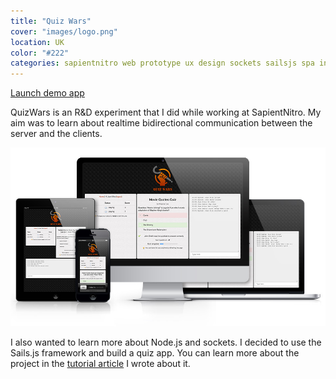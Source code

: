 ```yaml
---
title: "Quiz Wars"
cover: "images/logo.png"
location: UK
color: "#222"
categories: sapientnitro web prototype ux design sockets sailsjs spa inverted open-source
---
```


<p class="align-center">
<a class="btn" href="http://quizwars.herokuapp.com" target="_blank">Launch demo app</a>
</p>

QuizWars is an R&D experiment that I did while working at SapientNitro. My aim was to learn about realtime bidirectional communication between the server and the clients.

![](./images/1.jpg)

I also wanted to learn more about Node.js and sockets. I decided to use the Sails.js framework and build a quiz app. You can learn more about the project in the [tutorial article](/tutorial-how-to-build-a-multi-player-quiz-app-with-sails-js/) I wrote about it.
